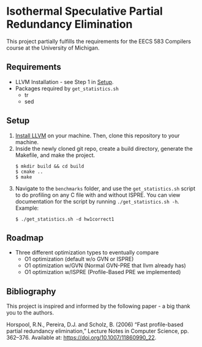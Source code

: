 # Isothermal Speculative Partial Redundancy Elimination

This project partially fulfills the requirements for the EECS 583 Compilers course at the University of Michigan.

## Requirements

- LLVM Installation - see Step 1 in [Setup](#setup).
- Packages required by `get_statistics.sh`
    - tr
    - sed

## Setup

1. [Install LLVM](https://llvm.org/docs/GettingStarted.html#getting-the-source-code-and-building-llvm) on your machine. Then, clone this repository to your machine.
2. Inside the newly cloned git repo, create a build directory, generate the Makefile, and make the project.
    ```
    $ mkdir build && cd build
    $ cmake ..
    $ make
    ```
3. Navigate to the `benchmarks` folder, and use the `get_statistics.sh` script to do profiling on any C file with and without ISPRE. You can view documentation for the script by running `./get_statistics.sh -h`. Example:
    ```
    $ ./get_statistics.sh -d hw1correct1
    ```

## Roadmap

- Three different optimization types to eventually compare
    - O1 optimization (default w/o GVN or ISPRE)
    - O1 optimization w/GVN (Normal GVN-PRE that llvm already has)
    - O1 optimization w/ISPRE (Profile-Based PRE we implemented)


## Bibliography

This project is inspired and informed by the following paper - a big thank you to the authors.

Horspool, R.N., Pereira, D.J. and Scholz, B. (2006) “Fast profile-based partial redundancy elimination,” Lecture Notes in Computer Science, pp. 362–376. Available at: https://doi.org/10.1007/11860990_22. 
